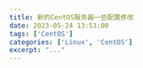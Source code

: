 ```yaml
---
title: 新的CentOS服务器一些配置修改
date: 2023-05-24 13:53:00
tags: ['CentOS']
categories: ['Linux', 'CentOS']
excerpt: "..."
---
```


